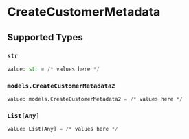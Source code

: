 # CreateCustomerMetadata


## Supported Types

### `str`

```python
value: str = /* values here */
```

### `models.CreateCustomerMetadata2`

```python
value: models.CreateCustomerMetadata2 = /* values here */
```

### `List[Any]`

```python
value: List[Any] = /* values here */
```

